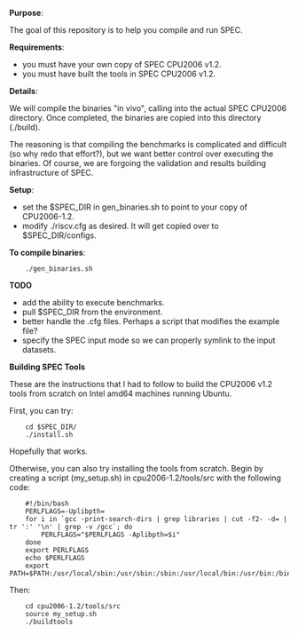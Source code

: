 **Purpose**:

   The goal of this repository is to help you compile and run SPEC.

**Requirements**:

   - you must have your own copy of SPEC CPU2006 v1.2. 
   - you must have built the tools in SPEC CPU2006 v1.2. 

**Details**:

   We will compile the binaries "in vivo", calling into the actual SPEC CPU2006
   directory. Once completed, the binaries are copied into this directory (./build). 
   
   The reasoning is that compiling the benchmarks is complicated and difficult (so
   why redo that effort?), but we want better control over executing the binaries.  Of
   course, we are forgoing the validation and results building infrastructure of
   SPEC. 
   
**Setup**:

   - set the $SPEC_DIR in gen_binaries.sh to point to your copy of CPU2006-1.2.
   - modify ./riscv.cfg as desired. It will get copied over to  $SPEC_DIR/configs. 
   
**To compile binaries**:

        ./gen_binaries.sh
   
**TODO**
   
   - add the ability to execute benchmarks.
   - pull $SPEC_DIR from the environment. 
   - better handle the .cfg files. Perhaps a script that modifies the example file? 
   - specify the SPEC input mode so we can properly symlink to the input datasets.

**Building SPEC Tools**

   These are the instructions that I had to follow to build the CPU2006 v1.2
   tools from scratch on Intel amd64 machines running Ubuntu.

   First, you can try:

        cd $SPEC_DIR/
        ./install.sh

   Hopefully that works. 
   
   Otherwise, you can also try installing the tools from scratch.
   Begin by creating a script (my_setup.sh) in cpu2006-1.2/tools/src with the
   following code:

        #!/bin/bash
        PERLFLAGS=-Uplibpth=
        for i in `gcc -print-search-dirs | grep libraries | cut -f2- -d= | tr ':' '\n' | grep -v /gcc`; do
            PERLFLAGS="$PERLFLAGS -Aplibpth=$i"
        done
        export PERLFLAGS
        echo $PERLFLAGS
        export PATH=$PATH:/usr/local/sbin:/usr/sbin:/sbin:/usr/local/bin:/usr/bin:/bin

   Then:

        cd cpu2006-1.2/tools/src
        source my_setup.sh
        ./buildtools


